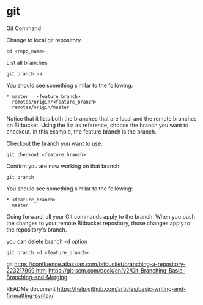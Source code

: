 # git
Git Command

Change to local git repository

```cd <repo_name>```

List all branches

```git branch -a```

You should see something similar to the following:

``` 
* master   <feature_branch>
  remotes/origin/<feature_branch>
  remotes/origin/master
```
Notice that it lists both the branches that are local and the remote branches on Bitbucket. Using the list as reference, choose the branch you want to checkout.  In this example, the feature branch is the branch.

Checkout the branch you want to use.
```
git checkout <feature_branch>
```

Confirm you are now working on that branch:
```
git branch
```
You should see something similar to the following:
```
* <feature_branch>
  master
```
Going forward, all your Git commands apply to the branch.  When you push the changes to your remote Bitbucket repository, those changes apply to the repository's branch.

you can delete branch -d option
```
git branch -d <feature_branch>
```
git 
https://confluence.atlassian.com/bitbucket/branching-a-repository-223217999.html
https://git-scm.com/book/en/v2/Git-Branching-Basic-Branching-and-Merging

READMe document
https://help.github.com/articles/basic-writing-and-formatting-syntax/
